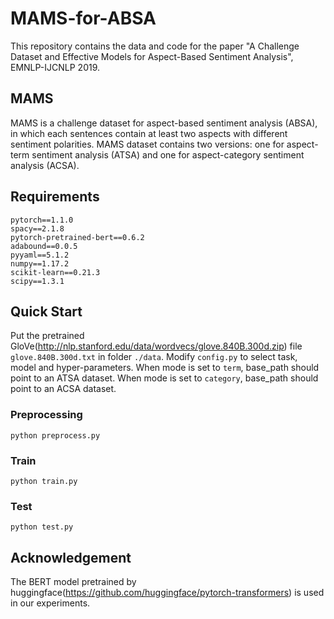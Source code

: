 # MAMS-for-ABSA

This repository contains the data and code for the paper "A Challenge Dataset and Effective Models for Aspect-Based Sentiment Analysis", EMNLP-IJCNLP 2019.

## MAMS

MAMS is a challenge dataset for aspect-based sentiment analysis (ABSA), in which each sentences contain at least two aspects with different sentiment polarities. MAMS dataset contains two versions: one for aspect-term sentiment analysis (ATSA) and one for aspect-category sentiment analysis (ACSA).

## Requirements

```
pytorch==1.1.0
spacy==2.1.8
pytorch-pretrained-bert==0.6.2
adabound==0.0.5
pyyaml==5.1.2
numpy==1.17.2
scikit-learn==0.21.3
scipy==1.3.1
```

## Quick Start

Put the pretrained GloVe(http://nlp.stanford.edu/data/wordvecs/glove.840B.300d.zip) file `glove.840B.300d.txt` in folder `./data`.
Modify `config.py` to select task, model and hyper-parameters. When mode is set to `term`, base_path should point to an ATSA dataset. When mode is set to `category`, base_path should point to an ACSA dataset.

### Preprocessing

```
python preprocess.py
```

### Train

```
python train.py
```

### Test

```
python test.py
```

## Acknowledgement

The BERT model pretrained by huggingface(https://github.com/huggingface/pytorch-transformers) is used in our experiments.